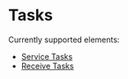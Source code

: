 # Tasks

Currently supported elements:

* [Service Tasks](bpmn-workflows/service-tasks.html)
* [Receive Tasks](bpmn-workflows/receive-tasks.html)
